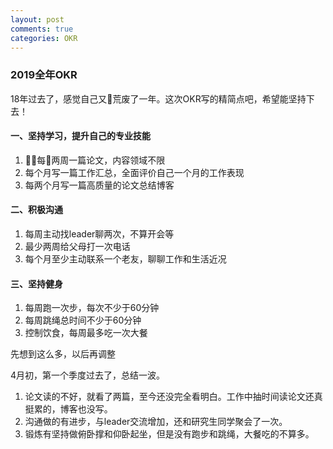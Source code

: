 ```yaml
---
layout: post
comments: true
categories: OKR
---
```


### 2019全年OKR

18年过去了，感觉自己又荒废了一年。这次OKR写的精简点吧，希望能坚持下去！
#### 一、坚持学习，提升自己的专业技能

1. 每两周一篇论文，内容领域不限
2. 每个月写一篇工作汇总，全面评价自己一个月的工作表现
3. 每两个月写一篇高质量的论文总结博客

#### 二、积极沟通

1. 每周主动找leader聊两次，不算开会等
2. 最少两周给父母打一次电话
3. 每个月至少主动联系一个老友，聊聊工作和生活近况

#### 三、坚持健身

1. 每周跑一次步，每次不少于60分钟
2. 每周跳绳总时间不少于60分钟
3. 控制饮食，每周最多吃一次大餐

先想到这么多，以后再调整


4月初，第一个季度过去了，总结一波。
1. 论文读的不好，就看了两篇，至今还没完全看明白。工作中抽时间读论文还真挺累的，博客也没写。
2. 沟通做的有进步，与leader交流增加，还和研究生同学聚会了一次。
3. 锻炼有坚持做俯卧撑和仰卧起坐，但是没有跑步和跳绳，大餐吃的不算多。
